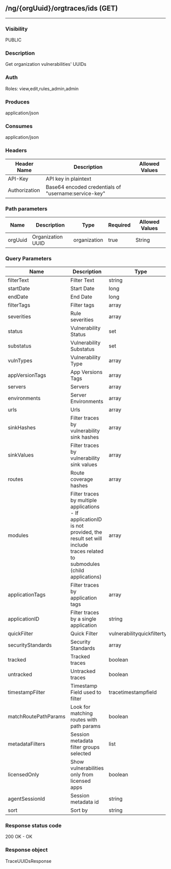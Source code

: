 ## /ng/{orgUuid}/orgtraces/ids (GET)
---
### Visibility
PUBLIC
### Description
Get organization vulnerabilities&#x27; UUIDs
### Auth
Roles: view,edit,rules_admin,admin
### Produces
application/json
### Consumes
application/json
### Headers
| Header Name | Description | Allowed Values |
| ----------- | ----------- | ----------- |
| API-Key | API key in plaintext |  |
| Authorization | Base64 encoded credentials of &quot;username:service-key&quot; |  |
### Path parameters
| Name | Description | Type | Required | Allowed Values |
| ----------- | ----------- | ----------- | ----------- | ----------- |
| orgUuid | Organization UUID | organization | true | String |
### Query Parameters
| Name | Description | Type | Required | Allowed Values |
| ----------- | ----------- | ----------- | ----------- | ----------- |
| filterText | Filter Text | string | false | String |
| startDate | Start Date | long | false | Long |
| endDate | End Date | long | false | Long |
| filterTags | Filter tags | array | false | String[] |
| severities | Rule severities | array | false | RuleSeverity[] |
| status | Vulnerability Status | set | false | Set |
| substatus | Vulnerability Substatus | set | false | Set |
| vulnTypes | Vulnerability Type | array | false | String[] |
| appVersionTags | App Versions Tags | array | false | String[] |
| servers | Servers | array | false | Long[] |
| environments | Server Environments | array | false | ServerEnvironment[] |
| urls | Urls | array | false | String[] |
| sinkHashes | Filter traces by vulnerability sink hashes | array | false | Long[] |
| sinkValues | Filter traces by vulnerability sink values | array | false | String[] |
| routes | Route coverage hashes | array | false | String[] |
| modules | Filter traces by multiple applications - If applicationID is not provided, the result set will include traces related to submodules (child applications) | array | false | String[] |
| applicationTags | Filter traces by application tags | array | false | String[] |
| applicationID | Filter traces by a single application | string | false | String |
| quickFilter | Quick Filter | vulnerabilityquickfiltertype | false | VulnerabilityQuickFilterType |
| securityStandards | Security Standards | array | false | String[] |
| tracked | Tracked traces | boolean | false | boolean |
| untracked | Untracked traces | boolean | false | boolean |
| timestampFilter | Timestamp Field used to filter | tracetimestampfield | false | LAST,FIRST |
| matchRoutePathParams | Look for matching routes with path params | boolean | false | boolean |
| metadataFilters | Session metadata filter groups selected | list | false | List |
| licensedOnly | Show vulnerabilities only from licensed apps | boolean | false | boolean |
| agentSessionId | Session metadata id | string | false | String |
| sort | Sort by | string | false | lastTimeSeen,status,title,application.name,severity |
### Response status code
200 OK - OK
### Response object
TraceUUIDsResponse
